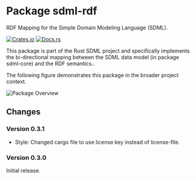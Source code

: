 # Package sdml-rdf

RDF Mapping for the Simple Domain Modeling Language (SDML).

[![Crates.io](https://img.shields.io/crates/v/sdml_rdf.svg)](https://crates.io/crates/sdml_rdf)
[![Docs.rs](https://img.shields.io/docsrs/sdml-rdf.svg)](https://docs.rs/sdml_rdf)

This package is part of the Rust SDML project and specifically implements the
bi-directional mapping between the SDML data model (in package sdml-core) and
the RDF semantics..

The following figure demonstrates this package in the broader project context.

![Package Overview](https://raw.githubusercontent.com/sdm-lang/rust-sdml/refs/heads/main/doc/overview-rdf.png)

## Changes

### Version 0.3.1

* Style: Changed cargo file to use license key instead of license-file.

### Version 0.3.0

Initial release.
